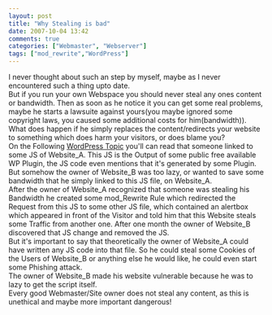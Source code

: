 ```yaml
---
layout: post
title: "Why Stealing is bad"
date: 2007-10-04 13:42
comments: true
categories: ["Webmaster", "Webserver"]
tags: ["mod_rewrite","WordPress"]
---
```

I never thought about such an step by myself, maybe as I never encountered such a thing upto date.  
But if you run your own Webspace you should never steal any ones content or bandwidth. Then as soon as he notice it you can get some real problems, maybe he starts a lawsuite against yours(you maybe ignored some copyright laws, you caused some additional costs for him(bandwidth)). What does happen if he simply replaces the content/redirects your website to something which does harm your visitors, or does blame you?  
On the Following [WordPress Topic](http://wordpress.org/support/topic/96098) you'll can read that someone linked to some JS of Website_A. This JS is the Output of some public free available WP Plugin, the JS code even mentions that it's generated by some Plugin. But somehow the owner of Website_B was too lazy, or wanted to save some bandwidth that he simply linked to this JS file, on Website_A.  
After the owner of Website_A recognized that someone was stealing his Bandwidth he created some mod_Rewrite Rule which redirected the Request from this JS to some other JS file, which contained an alertbox which appeared in front of the Visitor and told him that this Website steals some Traffic from another one. After one month the owner of Website_B discovered that JS change and removed the JS.  
But it's important to say that theoretically the owner of Website_A could have written any JS code into that file. So he could steal some Cookies of the Users of Website_B or anything else he would like, he could even start some Phishing attack.  
The owner of Website_B made his website vulnerable because he was to lazy to get the script itself.  
Every good Webmaster/Site owner does not steal any content, as this is unethical and maybe more important dangerous!
